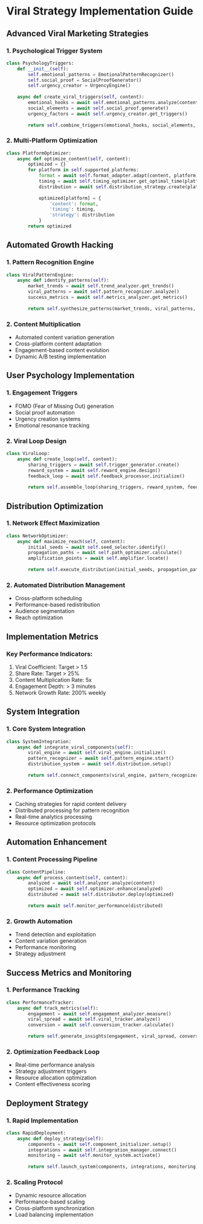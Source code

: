 # Viral Strategy Implementation Guide

## Advanced Viral Marketing Strategies

### 1. Psychological Trigger System
```python
class PsychologyTriggers:
    def __init__(self):
        self.emotional_patterns = EmotionalPatternRecognizer()
        self.social_proof = SocialProofGenerator()
        self.urgency_creator = UrgencyEngine()
    
    async def create_viral_triggers(self, content):
        emotional_hooks = await self.emotional_patterns.analyze(content)
        social_elements = await self.social_proof.generate()
        urgency_factors = await self.urgency_creator.get_triggers()
        
        return self.combine_triggers(emotional_hooks, social_elements, urgency_factors)
```

### 2. Multi-Platform Optimization
```python
class PlatformOptimizer:
    async def optimize_content(self, content):
        optimized = {}
        for platform in self.supported_platforms:
            format = await self.format_adapter.adapt(content, platform)
            timing = await self.timing_optimizer.get_optimal_time(platform)
            distribution = await self.distribution_strategy.create(platform)
            
            optimized[platform] = {
                'content': format,
                'timing': timing,
                'strategy': distribution
            }
        return optimized
```

## Automated Growth Hacking

### 1. Pattern Recognition Engine
```python
class ViralPatternEngine:
    async def identify_patterns(self):
        market_trends = await self.trend_analyzer.get_trends()
        viral_patterns = await self.pattern_recognizer.analyze()
        success_metrics = await self.metrics_analyzer.get_metrics()
        
        return self.synthesize_patterns(market_trends, viral_patterns, success_metrics)
```

### 2. Content Multiplication
- Automated content variation generation
- Cross-platform content adaptation
- Engagement-based content evolution
- Dynamic A/B testing implementation

## User Psychology Implementation

### 1. Engagement Triggers
- FOMO (Fear of Missing Out) generation
- Social proof automation
- Urgency creation systems
- Emotional resonance tracking

### 2. Viral Loop Design
```python
class ViralLoop:
    async def create_loop(self, content):
        sharing_triggers = await self.trigger_generator.create()
        reward_system = await self.reward_engine.design()
        feedback_loop = await self.feedback_processor.initialize()
        
        return self.assemble_loop(sharing_triggers, reward_system, feedback_loop)
```

## Distribution Optimization

### 1. Network Effect Maximization
```python
class NetworkOptimizer:
    async def maximize_reach(self, content):
        initial_seeds = await self.seed_selector.identify()
        propagation_paths = await self.path_optimizer.calculate()
        amplification_points = await self.amplifier.locate()
        
        return self.execute_distribution(initial_seeds, propagation_paths, amplification_points)
```

### 2. Automated Distribution Management
- Cross-platform scheduling
- Performance-based redistribution
- Audience segmentation
- Reach optimization

## Implementation Metrics

### Key Performance Indicators:
1. Viral Coefficient: Target > 1.5
2. Share Rate: Target > 25%
3. Content Multiplication Rate: 5x
4. Engagement Depth: > 3 minutes
5. Network Growth Rate: 200% weekly

## System Integration

### 1. Core System Integration
```python
class SystemIntegration:
    async def integrate_viral_components(self):
        viral_engine = await self.viral_engine.initialize()
        pattern_recognizer = await self.pattern_engine.start()
        distribution_system = await self.distribution.setup()
        
        return self.connect_components(viral_engine, pattern_recognizer, distribution_system)
```

### 2. Performance Optimization
- Caching strategies for rapid content delivery
- Distributed processing for pattern recognition
- Real-time analytics processing
- Resource optimization protocols

## Automation Enhancement

### 1. Content Processing Pipeline
```python
class ContentPipeline:
    async def process_content(self, content):
        analyzed = await self.analyzer.analyze(content)
        optimized = await self.optimizer.enhance(analyzed)
        distributed = await self.distributor.deploy(optimized)
        
        return await self.monitor_performance(distributed)
```

### 2. Growth Automation
- Trend detection and exploitation
- Content variation generation
- Performance monitoring
- Strategy adjustment

## Success Metrics and Monitoring

### 1. Performance Tracking
```python
class PerformanceTracker:
    async def track_metrics(self):
        engagement = await self.engagement_analyzer.measure()
        viral_spread = await self.viral_tracker.analyze()
        conversion = await self.conversion_tracker.calculate()
        
        return self.generate_insights(engagement, viral_spread, conversion)
```

### 2. Optimization Feedback Loop
- Real-time performance analysis
- Strategy adjustment triggers
- Resource allocation optimization
- Content effectiveness scoring

## Deployment Strategy

### 1. Rapid Implementation
```python
class RapidDeployment:
    async def deploy_strategy(self):
        components = await self.component_initializer.setup()
        integrations = await self.integration_manager.connect()
        monitoring = await self.monitor_system.activate()
        
        return self.launch_system(components, integrations, monitoring)
```

### 2. Scaling Protocol
- Dynamic resource allocation
- Performance-based scaling
- Cross-platform synchronization
- Load balancing implementation

